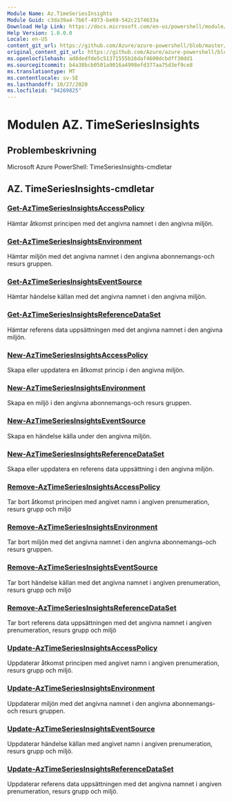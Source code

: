 ```yaml
---
Module Name: Az.TimeSeriesInsights
Module Guid: c3da39a4-7b6f-4973-be69-542c2174633a
Download Help Link: https://docs.microsoft.com/en-us/powershell/module/az.timeseriesinsights
Help Version: 1.0.0.0
Locale: en-US
content_git_url: https://github.com/Azure/azure-powershell/blob/master/src/TimeSeriesInsights/help/Az.TimeSeriesInsights.md
original_content_git_url: https://github.com/Azure/azure-powershell/blob/master/src/TimeSeriesInsights/help/Az.TimeSeriesInsights.md
ms.openlocfilehash: ad8dedfde5c51371555b16daf4600dcbdff30dd1
ms.sourcegitcommit: b4a38bcb0501a9016a4998efd377aa75d3ef9ce8
ms.translationtype: MT
ms.contentlocale: sv-SE
ms.lasthandoff: 10/27/2020
ms.locfileid: "94269825"
---
```

# Modulen AZ. TimeSeriesInsights
## Problembeskrivning
Microsoft Azure PowerShell: TimeSeriesInsights-cmdletar

## AZ. TimeSeriesInsights-cmdletar
### [Get-AzTimeSeriesInsightsAccessPolicy](Get-AzTimeSeriesInsightsAccessPolicy.md)
Hämtar åtkomst principen med det angivna namnet i den angivna miljön.

### [Get-AzTimeSeriesInsightsEnvironment](Get-AzTimeSeriesInsightsEnvironment.md)
Hämtar miljön med det angivna namnet i den angivna abonnemangs-och resurs gruppen.

### [Get-AzTimeSeriesInsightsEventSource](Get-AzTimeSeriesInsightsEventSource.md)
Hämtar händelse källan med det angivna namnet i den angivna miljön.

### [Get-AzTimeSeriesInsightsReferenceDataSet](Get-AzTimeSeriesInsightsReferenceDataSet.md)
Hämtar referens data uppsättningen med det angivna namnet i den angivna miljön.

### [New-AzTimeSeriesInsightsAccessPolicy](New-AzTimeSeriesInsightsAccessPolicy.md)
Skapa eller uppdatera en åtkomst princip i den angivna miljön.

### [New-AzTimeSeriesInsightsEnvironment](New-AzTimeSeriesInsightsEnvironment.md)
Skapa en miljö i den angivna abonnemangs-och resurs gruppen.

### [New-AzTimeSeriesInsightsEventSource](New-AzTimeSeriesInsightsEventSource.md)
Skapa en händelse källa under den angivna miljön.

### [New-AzTimeSeriesInsightsReferenceDataSet](New-AzTimeSeriesInsightsReferenceDataSet.md)
Skapa eller uppdatera en referens data uppsättning i den angivna miljön.

### [Remove-AzTimeSeriesInsightsAccessPolicy](Remove-AzTimeSeriesInsightsAccessPolicy.md)
Tar bort åtkomst principen med angivet namn i angiven prenumeration, resurs grupp och miljö

### [Remove-AzTimeSeriesInsightsEnvironment](Remove-AzTimeSeriesInsightsEnvironment.md)
Tar bort miljön med det angivna namnet i den angivna abonnemangs-och resurs gruppen.

### [Remove-AzTimeSeriesInsightsEventSource](Remove-AzTimeSeriesInsightsEventSource.md)
Tar bort händelse källan med det angivna namnet i angiven prenumeration, resurs grupp och miljö

### [Remove-AzTimeSeriesInsightsReferenceDataSet](Remove-AzTimeSeriesInsightsReferenceDataSet.md)
Tar bort referens data uppsättningen med det angivna namnet i angiven prenumeration, resurs grupp och miljö

### [Update-AzTimeSeriesInsightsAccessPolicy](Update-AzTimeSeriesInsightsAccessPolicy.md)
Uppdaterar åtkomst principen med angivet namn i angiven prenumeration, resurs grupp och miljö.

### [Update-AzTimeSeriesInsightsEnvironment](Update-AzTimeSeriesInsightsEnvironment.md)
Uppdaterar miljön med det angivna namnet i den angivna abonnemangs-och resurs gruppen.

### [Update-AzTimeSeriesInsightsEventSource](Update-AzTimeSeriesInsightsEventSource.md)
Uppdaterar händelse källan med angivet namn i angiven prenumeration, resurs grupp och miljö.

### [Update-AzTimeSeriesInsightsReferenceDataSet](Update-AzTimeSeriesInsightsReferenceDataSet.md)
Uppdaterar referens data uppsättningen med det angivna namnet i angiven prenumeration, resurs grupp och miljö.


